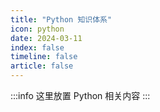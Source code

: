 ```yaml
---
title: "Python 知识体系"
icon: python
date: 2024-03-11
index: false
timeline: false
article: false
---
```

:::info
这里放置 Python 相关内容
:::

<AutoCatalog />
